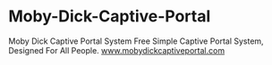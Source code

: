 # Moby-Dick-Captive-Portal
Moby Dick Captive Portal System
Free Simple Captive Portal System,
Designed For All People.
www.mobydickcaptiveportal.com
